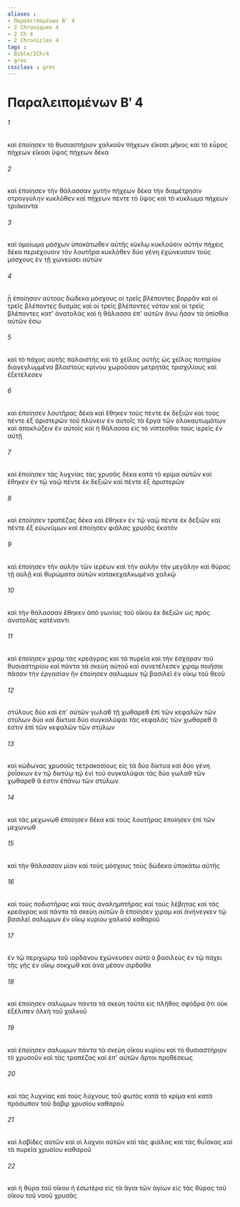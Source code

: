 ```yaml
---
aliases : 
- Παραλειπομένων Βʹ 4
- 2 Chroniques 4
- 2 Ch 4
- 2 Chronicles 4
tags : 
- Bible/2Ch/4
- grec
cssclass : grec
---
```


# Παραλειπομένων Βʹ 4

###### 1
καὶ ἐποίησεν τὸ θυσιαστήριον χαλκοῦν πήχεων εἴκοσι μῆκος καὶ τὸ εὖρος πήχεων εἴκοσι ὕψος πήχεων δέκα
###### 2
καὶ ἐποίησεν τὴν θάλασσαν χυτήν πήχεων δέκα τὴν διαμέτρησιν στρογγύλην κυκλόθεν καὶ πήχεων πέντε τὸ ὕψος καὶ τὸ κύκλωμα πήχεων τριάκοντα
###### 3
καὶ ὁμοίωμα μόσχων ὑποκάτωθεν αὐτῆς κύκλῳ κυκλοῦσιν αὐτήν πήχεις δέκα περιέχουσιν τὸν λουτῆρα κυκλόθεν δύο γένη ἐχώνευσαν τοὺς μόσχους ἐν τῇ χωνεύσει αὐτῶν
###### 4
ᾗ ἐποίησαν αὐτούς δώδεκα μόσχους οἱ τρεῖς βλέποντες βορρᾶν καὶ οἱ τρεῖς βλέποντες δυσμὰς καὶ οἱ τρεῖς βλέποντες νότον καὶ οἱ τρεῖς βλέποντες κατ' ἀνατολάς καὶ ἡ θάλασσα ἐπ' αὐτῶν ἄνω ἦσαν τὰ ὀπίσθια αὐτῶν ἔσω
###### 5
καὶ τὸ πάχος αὐτῆς παλαιστής καὶ τὸ χεῖλος αὐτῆς ὡς χεῖλος ποτηρίου διαγεγλυμμένα βλαστοὺς κρίνου χωροῦσαν μετρητὰς τρισχιλίους καὶ ἐξετέλεσεν
###### 6
καὶ ἐποίησεν λουτῆρας δέκα καὶ ἔθηκεν τοὺς πέντε ἐκ δεξιῶν καὶ τοὺς πέντε ἐξ ἀριστερῶν τοῦ πλύνειν ἐν αὐτοῖς τὰ ἔργα τῶν ὁλοκαυτωμάτων καὶ ἀποκλύζειν ἐν αὐτοῖς καὶ ἡ θάλασσα εἰς τὸ νίπτεσθαι τοὺς ἱερεῖς ἐν αὐτῇ
###### 7
καὶ ἐποίησεν τὰς λυχνίας τὰς χρυσᾶς δέκα κατὰ τὸ κρίμα αὐτῶν καὶ ἔθηκεν ἐν τῷ ναῷ πέντε ἐκ δεξιῶν καὶ πέντε ἐξ ἀριστερῶν
###### 8
καὶ ἐποίησεν τραπέζας δέκα καὶ ἔθηκεν ἐν τῷ ναῷ πέντε ἐκ δεξιῶν καὶ πέντε ἐξ εὐωνύμων καὶ ἐποίησεν φιάλας χρυσᾶς ἑκατόν
###### 9
καὶ ἐποίησεν τὴν αὐλὴν τῶν ἱερέων καὶ τὴν αὐλὴν τὴν μεγάλην καὶ θύρας τῇ αὐλῇ καὶ θυρώματα αὐτῶν κατακεχαλκωμένα χαλκῷ
###### 10
καὶ τὴν θάλασσαν ἔθηκεν ἀπὸ γωνίας τοῦ οἴκου ἐκ δεξιῶν ὡς πρὸς ἀνατολὰς κατέναντι
###### 11
καὶ ἐποίησεν χιραμ τὰς κρεάγρας καὶ τὰ πυρεῖα καὶ τὴν ἐσχάραν τοῦ θυσιαστηρίου καὶ πάντα τὰ σκεύη αὐτοῦ καὶ συνετέλεσεν χιραμ ποιῆσαι πᾶσαν τὴν ἐργασίαν ἣν ἐποίησεν σαλωμων τῷ βασιλεῖ ἐν οἴκῳ τοῦ θεοῦ
###### 12
στύλους δύο καὶ ἐπ' αὐτῶν γωλαθ τῇ χωθαρεθ ἐπὶ τῶν κεφαλῶν τῶν στύλων δύο καὶ δίκτυα δύο συγκαλύψαι τὰς κεφαλὰς τῶν χωθαρεθ ἅ ἐστιν ἐπὶ τῶν κεφαλῶν τῶν στύλων
###### 13
καὶ κώδωνας χρυσοῦς τετρακοσίους εἰς τὰ δύο δίκτυα καὶ δύο γένη ῥοΐσκων ἐν τῷ δικτύῳ τῷ ἑνὶ τοῦ συγκαλύψαι τὰς δύο γωλαθ τῶν χωθαρεθ ἅ ἐστιν ἐπάνω τῶν στύλων
###### 14
καὶ τὰς μεχωνωθ ἐποίησεν δέκα καὶ τοὺς λουτῆρας ἐποίησεν ἐπὶ τῶν μεχωνωθ
###### 15
καὶ τὴν θάλασσαν μίαν καὶ τοὺς μόσχους τοὺς δώδεκα ὑποκάτω αὐτῆς
###### 16
καὶ τοὺς ποδιστῆρας καὶ τοὺς ἀναλημπτῆρας καὶ τοὺς λέβητας καὶ τὰς κρεάγρας καὶ πάντα τὰ σκεύη αὐτῶν ἃ ἐποίησεν χιραμ καὶ ἀνήνεγκεν τῷ βασιλεῖ σαλωμων ἐν οἴκῳ κυρίου χαλκοῦ καθαροῦ
###### 17
ἐν τῷ περιχώρῳ τοῦ ιορδάνου ἐχώνευσεν αὐτὰ ὁ βασιλεὺς ἐν τῷ πάχει τῆς γῆς ἐν οἴκῳ σοκχωθ καὶ ἀνὰ μέσον σιρδαθα
###### 18
καὶ ἐποίησεν σαλωμων πάντα τὰ σκεύη ταῦτα εἰς πλῆθος σφόδρα ὅτι οὐκ ἐξέλιπεν ὁλκὴ τοῦ χαλκοῦ
###### 19
καὶ ἐποίησεν σαλωμων πάντα τὰ σκεύη οἴκου κυρίου καὶ τὸ θυσιαστήριον τὸ χρυσοῦν καὶ τὰς τραπέζας καὶ ἐπ' αὐτῶν ἄρτοι προθέσεως
###### 20
καὶ τὰς λυχνίας καὶ τοὺς λύχνους τοῦ φωτὸς κατὰ τὸ κρίμα καὶ κατὰ πρόσωπον τοῦ δαβιρ χρυσίου καθαροῦ
###### 21
καὶ λαβίδες αὐτῶν καὶ οἱ λύχνοι αὐτῶν καὶ τὰς φιάλας καὶ τὰς θυΐσκας καὶ τὰ πυρεῖα χρυσίου καθαροῦ
###### 22
καὶ ἡ θύρα τοῦ οἴκου ἡ ἐσωτέρα εἰς τὰ ἅγια τῶν ἁγίων εἰς τὰς θύρας τοῦ οἴκου τοῦ ναοῦ χρυσᾶς
